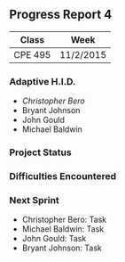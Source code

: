 ## Progress Report 4

Class | Week
----- | ----
CPE 495 | 11/2/2015

### Adaptive H.I.D.

<!--- This is a comment
Make sure to use *asterisks* to create italics on the member of whoever created the report
-->

* *Christopher Bero*
* Bryant Johnson
* John Gould
* Michael Baldwin

### Project Status

<!---
Project Status is a review of what was accomplished last week and a descript of where we stand going into this sprint. A comparison between goals and actual accomplishments is a good idea.
-->


### Difficulties Encountered

<!---
Difficulties Encountered is required. Other teams report losing points if this is missing.
Put here any trouble we had while accomplishing work during the previous sprint/week.
-->



### Next Sprint

<!---
Next Sprint should be a list of tasks that each member is going to work towards for the upcomming week.
-->

* Christopher Bero: Task
* Michael Baldwin: Task
* John Gould: Task
* Bryant Johnson: Task



